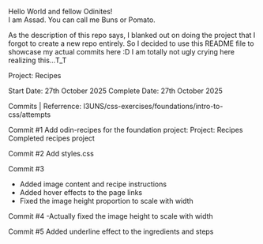 Hello World and fellow Odinites!  
I am Assad. You can call me Buns or Pomato.

As the description of this repo says, I blanked out on doing the project that I forgot to create a new repo entirely.
So I decided to use this README file to showcase my actual commits here :D
I am totally not ugly crying here realizing this...T_T


Project: Recipes

Start Date: 27th October 2025
Complete Date: 27th October 2025

Commits | Referrence: I3UNS/css-exercises/foundations/intro-to-css/attempts

Commit #1
Add odin-recipes for the foundation project: Project: Recipes
Completed recipes project

Commit #2
Add styles.css

Commit #3
- Added image content and recipe instructions
- Added hover effects to the page links
- Fixed the image height proportion to scale with width

Commit #4
-Actually fixed the image height to scale with width

Commit #5
Added underline effect to the ingredients and steps
